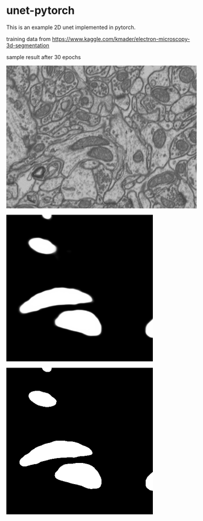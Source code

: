 # unet-pytorch
This is an example 2D unet implemented in pytorch.

training data from https://www.kaggle.com/kmader/electron-microscopy-3d-segmentation

sample result after 30 epochs

![sample input](/output/training0.png?raw=true)

![softmax output](/output/out-i-0-t-30-softmax.png?raw=true)

![final output](/output/out-i-0-t-30-softmaxargmax.png?raw=true)
